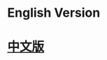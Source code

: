 # English Version  <a href="http://www.gaoyaoxin.win/index.html">
# 中文版 <a href="http://www.gaoyaoxin.win/index_cn.html">
